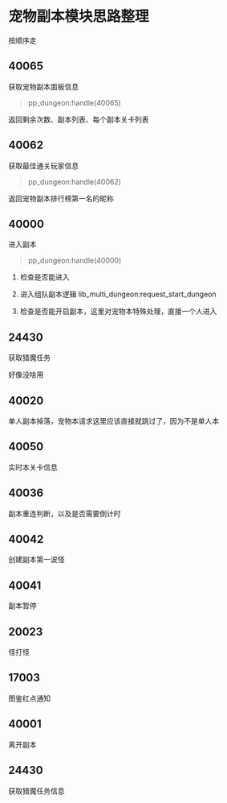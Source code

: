 宠物副本模块思路整理
===

按顺序走

40065
---

获取宠物副本面板信息

> pp_dungeon:handle(40065)

返回剩余次数、副本列表、每个副本关卡列表

40062
---

获取最佳通关玩家信息

> pp_dungeon:handle(40062)

返回宠物副本排行榜第一名的昵称

40000
---

进入副本

> pp_dungeon:handle(40000)

1. 检查是否能进入

2. 进入组队副本逻辑 lib_multi_dungeon:request_start_dungeon

3. 检查是否能开启副本，这里对宠物本特殊处理，直接一个人进入

24430
---

获取猎魔任务

好像没啥用

40020
---

单人副本掉落，宠物本请求这里应该直接就跳过了，因为不是单人本

40050
---

实时本关卡信息

40036
---

副本重连判断，以及是否需要倒计时

40042
---

创建副本第一波怪

40041
---

副本暂停

20023
---

怪打怪

17003
---

图鉴红点通知

40001
---

离开副本

24430
---

获取猎魔任务信息
